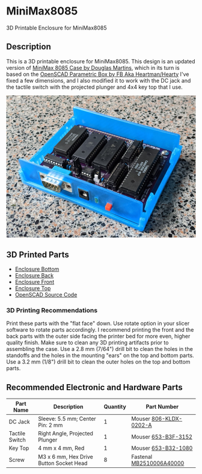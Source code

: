 # MiniMax8085
3D Printable Enclosure for MiniMax8085

## Description
This is a 3D printable enclosure for MiniMax8085. This design is an updated version of
[MiniMax 8085 Case by Douglas Martins](https://www.thingiverse.com/thing:3399973),
which in its turn is based on the [OpenSCAD Parametric Box by FB Aka Heartman/Hearty](http://heartygfx.blogspot.com)
I've fixed a few dimensions,
and I also modified it to work with the DC jack and the tactile switch with the projected plunger and 4x4 key top that I use.

![MiniMax8085 Case - Top off](MiniMax8085-Case.jpg)

## 3D Printed Parts

* [Enclosure Bottom](MiniMax8085-Bottom.stl)
* [Enclosure Back](MiniMax8085-Back.stl)
* [Enclosure Front](MiniMax8085-Front.stl)
* [Enclosure Top](MiniMax8085-Top.stl)
* [OpenSCAD Source Code](MiniMax8085.scad)

### 3D Printing Recommendations

Print these parts with the "flat face" down. Use rotate option in your slicer software to rotate parts accordingly.
I recommend printing the front and the back parts with the outer side facing the printer bed for more even, higher quality finish.
Make sure to clean any 3D printing artifacts prior to assembling the case.
Use a 2.8 mm (7/64") drill bit to clean the holes in the standoffs and the holes in the mounting "ears" on the top and bottom parts.
Use a 3.2 mm (1/8") drill bit to clean the outer holes on the top and bottom parts.

## Recommended Electronic and Hardware Parts

Part Name      | Description                      | Quantity | Part Number
-------------- | -------------------------------- | -------- | ------------------
DC Jack        | Sleeve: 5.5 mm; Center Pin: 2 mm | 1        | Mouser [806-KLDX-0202-A](https://www.mouser.com/ProductDetail/806-KLDX-0202-A)
Tactile Switch | Right Angle, Projected Plunger   | 1        | Mouser [653-B3F-3152](https://www.mouser.com/ProductDetail/653-B3F-3152)
Key Top        | 4 mm x 4 mm, Red                 | 1        | Mouser [653-B32-1080](https://www.mouser.com/ProductDetail/653-B32-1080)
Screw          | M3 x 6 mm, Hex Drive Button Socket Head | 8 | Fastenal [MB2510006A40000](https://www.fastenal.com/products/details/MB2510006A40000)
